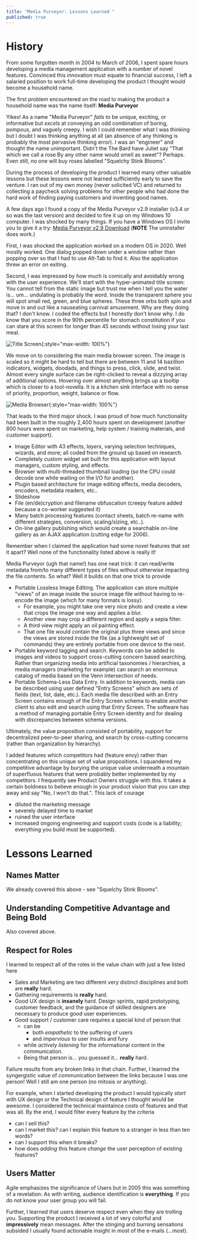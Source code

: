 ```yaml
---
title: "Media Purveyor: Lessons Learned "
published: true
---
```


# History
From some forgotten month in 2004 to March of 2006, I spent spare hours developing a media management application with a number of novel features. Convinced this innovation must equate to financial success, I left a salaried position to work full-time developing the product I thought would become a household name.

The first problem encountered on the road to making the product a household name was the name itself: **Media Purveyor**

Yikes! As a name "Media Purveyor" _fails_ to be unique, exciting, or informative but _excels_ at conveying an odd combination of 
boring, pompous, and vaguely creepy. I wish I could remember what I was thinking but I doubt I was thinking anything at all (an absence of any thinking is probably the most pervasive thinking error). I was an "engineer" and thought the name unimportant. Didn't the The Bard have Juliet say "That which we call a rose By any other name would smell as sweet"? Perhaps. Even still, no one will buy roses labelled "Squelchy Stink Blooms". 

During the process of developing the product I learned many other valuable lessons but these lessons were not learned sufficiently early to save the venture. I ran out of my own money (never solicited VC) and returned to collecting a paycheck solving problems for other people who had done the hard work of finding paying customers and inventing good names. 

A few days ago I found a copy of the Media Purveyor v2.9 installer (v3.4 or so was the last version) and decided to fire it up on my Windows 10 computer. I was shocked by many things. If you have a Windows OS I invite you to give it a try: [Media Purveyor v2.9 Download](/assets/MediaPurveyorSetup29.exe) (**NOTE** The uninstaller does work.)

First, I was shocked the application worked on a modern OS in 2020. Well mostly worked. One dialog popped down under a window rather than popping over so that I had to use Alt-Tab to find it. Also the application threw an error on exiting.

Second, I was impressed by how much is comically and avoidably wrong with the user experience. We'll start with the hyper-animated title screen: You cannot tell from the static image but trust me when I tell you the water is... um... undulating is probably the word. Inside the transparent sphere you will spot small red, green, and blue spheres. These three orbs both spin and move in and out like a nauseating carnival amusement. Why are they doing that? I don't know. I coded the effects but I honestly don't know why. I do know that you score in the 90th percentile for stomach constitution if you can stare at this screen for longer than 45 seconds without losing your last meal. 

![Title Screen](/assets/MediaPurveyorTitleScreen.jpg){:style="max-width: 100%"}

We move on to considering the main media browser screen. The image is scaled so it might be hard to tell but there are between 11 and 14 bazillion indicators, widgets, doodads, and things to press, click, slide, and twist. Almost every single surface can be right-clicked to reveal a dizzying array of additional options. Hovering over almost anything brings up a tooltip which is closer to a tool-novella. It is a kitchen sink interface with no sense of priority, proportion, weight, balance or flow. 

![Media Browser](/assets/MediaPurveyorBrowserScaled.jpg){:style="max-width: 100%"}

That leads to the third major shock. I was proud of how much functionality had been built in the roughly 2,400 hours spent on development (another 800 hours were spent on marketing, help system / training materials, and customer support).  
* Image Editor with 43 effects, _layers_, varying selection techniques, wizards, and more; all coded from the ground up based on research.
* Completely custom widget set built for this application with layout managers, custom styling, and effects.
* Browser with multi-threaded thumbnail loading (so the CPU could decode one while waiting on the I/O for another).
* Plugin based architecture for image editing effects, media decoders, encoders, metadata readers, etc..
* Slideshow
* File (en/de)cryption and filename obfuscation (creepy feature added because a co-worker suggested it)
* Many batch processing features (contact sheets, batch re-name with different strategies, conversion, scaling/sizing, etc..).
* On-line gallery publishing which would create a searchable on-line gallery as an AJAX application (cutting edge for 2006).

Remember when I claimed the application had some novel features that set it apart? Well none of the functionality listed above is really it! 

Media Purveyor (ugh that name!) has one neat trick: it can read/write metadata from/to many different types of files without otherwise impacting the file contents. So what? Well it builds on that one trick to provide
* Portable Lossless Image Editing. The application can store multiple "views" of an image inside the source image file without having to re-encode the image (which for many formats is lossy). 
  * For example, you might take one very nice photo and create a view that crops the image one way and applies a blur. 
  * Another view may crop a different region and apply a sepia filter. 
  * A third view might apply an oil painting effect. 
  * That one file would contain the original plus three views and since the views are stored inside the file (as a lightweight set of commands) they are entirely portable from one device to the next.
* Portable keyword tagging and search. Keywords can be added to images and videos to support cross-cutting concern based searching. Rather than organizing media into artificial taxonomies / hierarchies, a media managers (marketing for example) can search an enormous catalog of media based on the Venn intersection of needs. 
* Portable Schema-Less Data Entry. In addition to keywords, media can be described using user defined "Entry Screens" which are sets of fields (text, list, date, etc.). Each media file described with an Entry Screen contains enough of the Entry Screen schema to enable another client to also edit and search using that Entry Screen. The software has a method of managing portable Entry Screen identity and for dealing with discrepancies between schema versions. 

Ultimately, the value proposition consisted of portability, support for decentralized peer-to-peer sharing, and search by cross-cutting concerns (rather than organization by hierarchy). 

I added features which competitors had (feature envy) rather than concentrating on this unique set of value propositions. I squandered my competitive advantage by burying the unique value underneath a mountain
of superfluous features that were probably better implemented by my competitors. I frequently see Product Owners struggle with this. It takes a certain boldness to believe enough in your product vision that you can step away and say "No, I won't do that.". This lack of courage 
* diluted the marketing message
* severely delayed time to market
* ruined the user interface 
* increased ongoing engineering and support costs (code is a liability; everything you build must be supported).


# Lessons Learned
## Names Matter
We already covered this above - see "Squelchy Stink Blooms".

## Understanding Competitive Advantage and Being Bold
Also covered above.

## Respect for Roles
I learned to respect all of the roles in the value chain with just a few listed here
* Sales and Marketing are two different very distinct disciplines and both are **really** hard.
* Gathering requirements is **really** hard.
* Good UX design is **insanely** hard. Design sprints, rapid prototyping, customer feedback, and the guidance of skilled designers are necessary to produce good user experiences.
* Good support / customer care requires a special kind of person that 
  * can be 
    * both _empathetic_ to the suffering of users
    * and _impervious_ to user insults and fury
  * while _actively listening_ for the informational content in the communication. 
  * Being that person is... you guessed it... **really** hard.

Failure results from any broken links in that chain. Further, I learned the syngergistic value of communication between the links because I was one person! Well I still am one person (no mitosis or anything). 

For example, when I started developing the product I would typically _start_ with UX design or the Technical design of feature I thought would be awesome. I considered the technical maintaince costs of features and that was all. By the end, I would filter every feature by the criteria
* can I sell this?
* can I market this? can I explain this feature to a stranger in less than ten words?
* can I support this when it breaks?
* how does _adding_ this feature _change_ the user perception of existing features?

## Users Matter
Agile emphasizes the significance of Users but in 2005 this was something of a revelation: As with writing, audience identification is **everything**. If you do not know your user group you will fail. 

Further, I learned that users deserve respect even when they are trolling you. Supporting the product I received a lot of very colorful and **impressively** mean messages. After the stinging and burning sensations subsided I usually found actionable insight in most of the e-mails (...most).

